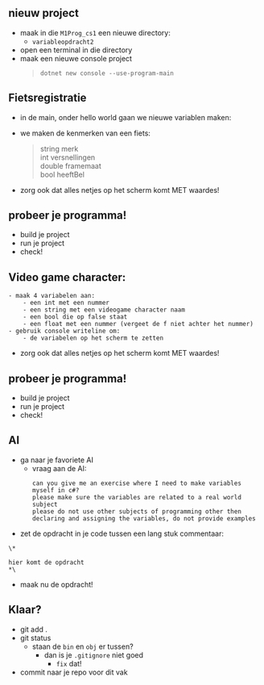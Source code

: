 
## nieuw project

- maak in die `M1Prog_cs1`  een nieuwe directory:
    - `variableopdracht2`
- open een terminal in die directory
- maak een nieuwe console project
    > `dotnet new console --use-program-main`

##  Fietsregistratie

- in de main, onder hello world gaan we nieuwe variablen maken:

- we maken de kenmerken van een fiets:
    > string merk  
    > int versnellingen  
    > double framemaat  
    > bool heeftBel  

- zorg ook dat alles netjes op het scherm komt MET waardes!

## probeer je programma!
- build je project
- run je project
- check!

## Video game character:
    - maak 4 variabelen aan:
        - een int met een nummer
        - een string met een videogame character naam
        - een bool die op false staat
        - een float met een nummer (vergeet de f niet achter het nummer)
    - gebruik console writeline om:
        - de variabelen op het scherm te zetten

- zorg ook dat alles netjes op het scherm komt MET waardes!

## probeer je programma!
        
- build je project
- run je project
- check!

## AI

- ga naar je favoriete AI
    - vraag aan de AI:
        ```
        can you give me an exercise where I need to make variables myself in c#?
        please make sure the variables are related to a real world subject 
        please do not use other subjects of programming other then declaring and assigning the variables, do not provide examples
        ```
- zet de opdracht in je code tussen een lang stuk commentaar:
```Csharp
\*

hier komt de opdracht
*\
```

- maak nu de opdracht!

## Klaar?

- git add .
- git status
    - staan de `bin` en `obj` er tussen?
        - dan is je `.gitignore` niet goed
            - `fix` dat!
- commit naar je repo voor dit vak
